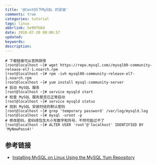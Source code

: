 ```yaml
---
title: '@CentOS下MySQL 的安装'
comments: true
categories: tutorial
tags: linux
abbrlink: 5e99fb6d
date: 2018-07-20 00:00:57
updated:
keywords:
description:
---
```


```shell
# 下载链接可从官网获得
[root@localhost ~]# wget https://repo.mysql.com//mysql80-community-release-el7-1.noarch.rpm
[root@localhost ~]# rpm -ivh mysql80-community-release-el7-1.noarch.rpm
[root@localhost ~]# yum install mysql-community-server
# 启动 MySQL 服务
[root@localhost ~]# service mysqld start
# 检查 MySQL 服务是否已正常启动
[root@localhost ~]# service mysqld status
# 找到 MySQL 安装时给的默认密码
[root@localhost ~]# grep 'temporary password' /var/log/mysqld.log
[root@localhost ~]# mysql -uroot -p
# 修改密码，密码得包含大小写数字和符号，不然可能过不了
[root@localhost ~]# ALTER USER 'root'@'localhost' IDENTIFIED BY 'MyNewPass4!'
```

## 参考链接

- [Installing MySQL on Linux Using the MySQL Yum Repository](https://dev.mysql.com/doc/refman/8.0/en/linux-installation-yum-repo.html)
